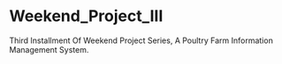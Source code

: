 # Weekend_Project_III
Third Installment Of Weekend Project Series, A Poultry Farm Information Management System.
